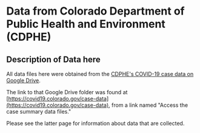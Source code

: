 # Data from Colorado Department of Public Health and Environment (CDPHE)


## Description of Data here

All data files here were obtained from the [CDPHE's COVID-19 case data on Google Drive](https://drive.google.com/drive/folders/11ulhC5FwnRhiKqxDl6_9PnSMOjCWnLPB).

The link to that Google Drive folder was found at [https://covid19.colorado.gov/case-data](https://covid19.colorado.gov/case-data), from a link named "Access the case summary data files."

Please see the latter page for information about data that are collected.
